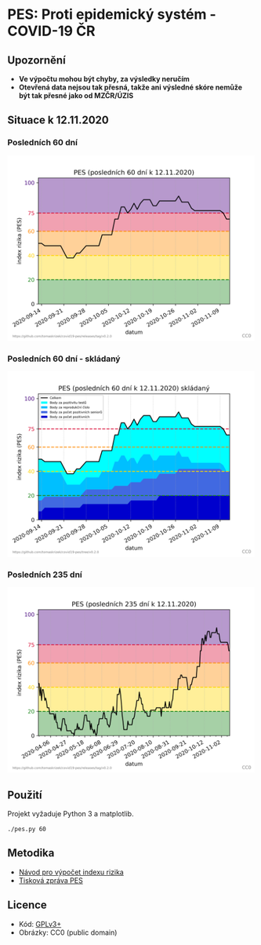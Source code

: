 # PES: Proti epidemický systém - COVID-19 ČR

## Upozornění

- **Ve výpočtu mohou být chyby, za výsledky neručím**
- **Otevřená data nejsou tak přesná, takže ani výsledné skóre nemůže být tak přesné jako od MZČR/ÚZIS**

## Situace k 12.11.2020

### Posledních 60 dní

![PES 60d 2020-11-12](img/pes_60d_2020-11-12.png)

### Posledních 60 dní - skládaný

![PES 60d 2020-11-12](img/pes_60d_2020-11-12_skladany.png)

### Posledních 235 dní

![PES 235d 2020-11-12](img/pes_235d_2020-11-12.png)

## Použití

Projekt vyžaduje Python 3 a matplotlib.

```
./pes.py 60
```

## Metodika

- [Návod pro výpočet indexu rizika](https://koronavirus.mzcr.cz/wp-content/uploads/2020/11/Stru%C4%8Dn%C3%BD-n%C3%A1vod-pro-v%C3%BDpo%C4%8Det-indexu-rizika.pdf)
- [Tisková zpráva PES](https://koronavirus.mzcr.cz/epidemiologickou-situaci-bude-nove-znazornovat-system-hodnoceni-pes/)

## Licence

- Kód: [GPLv3+](LICENSE.txt)
- Obrázky: CC0 (public domain)
